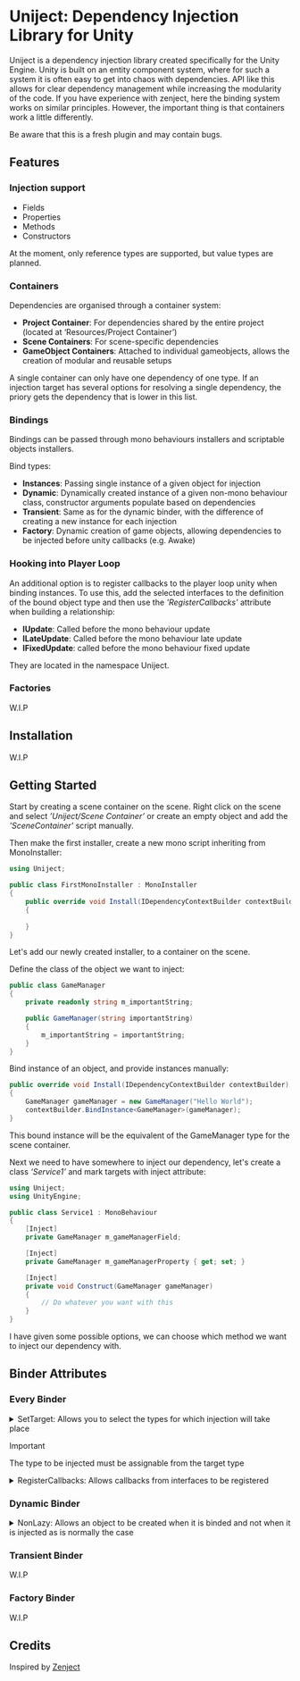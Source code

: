# **Uniject: Dependency Injection Library for Unity**
Uniject is a dependency injection library created specifically for the Unity Engine. Unity is built on an entity component system, where for such a system it is often easy to get into chaos with dependencies. API like this allows for clear dependency management while increasing the modularity of the code. If you have experience with zenject, here the binding system works on similar principles. However, the important thing is that containers work a little differently.

Be aware that this is a fresh plugin and may contain bugs.

## **Features**

### **Injection support**
- Fields
- Properties
- Methods
- Constructors

At the moment, only reference types are supported, but value types are planned.

### **Containers**
Dependencies are organised through a container system:
- **Project Container**: For dependencies shared by the entire project (located at ‘Resources/Project Container’)
- **Scene Containers**: For scene-specific dependencies
- **GameObject Containers**: Attached to individual gameobjects, allows the creation of modular and reusable setups

A single container can only have one dependency of one type. If an injection target has several options for resolving a single dependency, the priory gets the dependency that is lower in this list.

### **Bindings**
Bindings can be passed through mono behaviours installers and scriptable objects installers.

Bind types:
- **Instances**: Passing single instance of a given object for injection
- **Dynamic**: Dynamically created instance of a given non-mono behaviour class, constructor arguments populate based on dependencies
- **Transient**: Same as for the dynamic binder, with the difference of creating a new instance for each injection
- **Factory**: Dynamic creation of game objects, allowing dependencies to be injected before unity callbacks (e.g. Awake)

### **Hooking into Player Loop**
An additional option is to register callbacks to the player loop unity when binding instances. To use this, add the selected interfaces to the definition of the bound object type and then use the _'RegisterCallbacks'_ attribute when building a relationship:
- **IUpdate**: Called before the mono behaviour update
- **ILateUpdate**: Called before the mono behaviour late update
- **IFixedUpdate**: called before the mono behaviour fixed update

They are located in the namespace Uniject.

### **Factories**
W.I.P

## **Installation**

W.I.P

## **Getting Started**

Start by creating a scene container on the scene. Right click on the scene and select _’Uniject/Scene Container’_ or create an empty object and add the _'SceneContainer'_ script manually.

Then make the first installer, create a new mono script inheriting from MonoInstaller:
```cs
using Uniject;

public class FirstMonoInstaller : MonoInstaller
{
    public override void Install(IDependencyContextBuilder contextBuilder)
    {
        
    }
}
```
Let's add our newly created installer, to a container on the scene.

Define the class of the object we want to inject:
```cs
public class GameManager
{
    private readonly string m_importantString;

    public GameManager(string importantString)
    {
        m_importantString = importantString;
    }
}
```

Bind instance of an object, and provide instances manually:
```cs
public override void Install(IDependencyContextBuilder contextBuilder)
{
    GameManager gameManager = new GameManager("Hello World");
    contextBuilder.BindInstance<GameManager>(gameManager);
}
```
This bound instance will be the equivalent of the GameManager type for the scene container.

<!---
CURRENTLY NOT WORKING, TO BE FIXED

A second option for such binding, may be to create the object dynamically:
```cs
public override void Install(IDependencyContextBuilder contextBuilder)
{
    contextBuilder.BindDynamic<GameManager>();
    contextBuilder.BindInstance<string>("Dynamic Hello World");
}
```
In order to populate the constructor argument, we must also bind this argument.
-->

Next we need to have somewhere to inject our dependency, let's create a class _‘Service1’_ and mark targets with inject attribute:
```cs
using Uniject;
using UnityEngine;

public class Service1 : MonoBehaviour
{
    [Inject]
    private GameManager m_gameManagerField;

    [Inject]
    private GameManager m_gameManagerProperty { get; set; }

    [Inject]
    private void Construct(GameManager gameManager)
    {
        // Do whatever you want with this
    }
}
```
I have given some possible options, we can choose which method we want to inject our dependency with.

<!---
CURRENTLY NOT WORKING, TO BE FIXED

The third option here, is transient binding. Each time this type is injected, a new instance of the object will be created:
```cs
public override void Install(IDependencyContextBuilder contextBuilder)
{
    contextBuilder.BindTransient<GameManager>();
    contextBuilder.BindInstance<string>("Dynamic bind");
}
```
-->

## **Binder Attributes**

### **Every Binder**
<details>
  <summary>SetTarget: Allows you to select the types for which injection will take place</summary>

```cs
using Uniject;

public interface IPathFinder
{

}

public class AStarPathFinder : IPathFinder
{

}

public class GameInstaller : MonoInstaller
{
    public override void Install(IDependencyContextBuilder contextBuilder)
    {
        contextBuilder.BindDynamic<AStarPathFinder>()
            .SetTarget<IPathFinder, AStarPathFinder>();
    }
}
```

AStarPathFinder object, will be injected into IPathFinder and AStarPathFinder.
</details>

> [!IMPORTANT]
> The type to be injected must be assignable from the target type

<details>
  <summary>RegisterCallbacks: Allows callbacks from interfaces to be registered</summary>

```cs
using Uniject;

public interface IGameManager
{

}

public class GameManager : IGameManager, IUpdateCallback
{
    public void OnUpdate()
    {
        // This now will be called every frame, before mono behaviour's update
    }
}

public class GameInstaller : MonoInstaller
{
    public override void Install(IDependencyContextBuilder contextBuilder)
    {
        contextBuilder.BindDynamic<GameManager>()
            .RegisterCallbacks();
    }
}
```

Each instance created will register its callback to the update.
</details>

### **Dynamic Binder**
<details>
  <summary>NonLazy: Allows an object to be created when it is binded and not when it is injected as is normally the case</summary>

```cs
public override void Install(IDependencyContextBuilder contextBuilder)
{
    contextBuilder.BindDynamic<GameManager>()
        .NonLazy();
}
```

GameManager object, will be injected into IGameManager and GameManager.
</details>

### **Transient Binder**
W.I.P

### **Factory Binder**
W.I.P

## **Credits**
Inspired by [Zenject](https://github.com/modesttree/Zenject)
